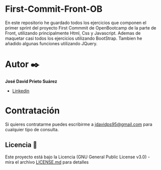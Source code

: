 # First-Commit-Front-OB

En este repositorio he guardado todos los ejercicios que componen el primer sprint del proyecto First Commmit de OpenBootcamp de la parte de Front, utilizando principalmente Html, Css y Javascript. Ademas de maquetar casi todos los ejercicios utilizando BootStrap. Tambien he añadido algunas funciones utilizando JQuery.

# Autor ✒️

**José David Prieto Suárez**

* [Linkedin](https://www.linkedin.com/in/jos%C3%A9-david-prieto-su%C3%A1rez-3979b2213/)

# Contratación

Si quieres contratarme puedes escribirme a jdavidps95@gmail.com para cualquier tipo de consulta.

## Licencia 📄

Este proyecto está bajo la Licencia (GNU General Public License v3.0) - mira el archivo [LICENSE.md](LICENSE.md) para detalles
